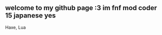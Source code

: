 <!---
Oren-LuckyJackpots/Oren-LuckyJackpots is a ✨ special ✨ repository because its `README.md` (this file) appears on your GitHub profile.
You can click the Preview link to take a look at your changes.
--->
welcome to my github page :3
im fnf mod coder
15 japanese yes
------------
Haxe, Lua
<!---
あなたは今このメッセージを見ましたね？


















これであなたと友達です
--->
